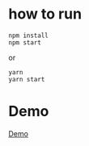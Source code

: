 # how to run
```
npm install
npm start
```
or
```
yarn
yarn start
```

# Demo
[Demo](https://WeiAnAn.github.io/React-Todo-List/dist/)